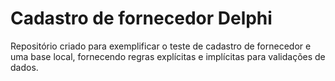 # Cadastro de fornecedor Delphi
 Repositório criado para exemplificar o teste de cadastro de fornecedor e uma base local, fornecendo regras explícitas e implícitas para validações de dados.
